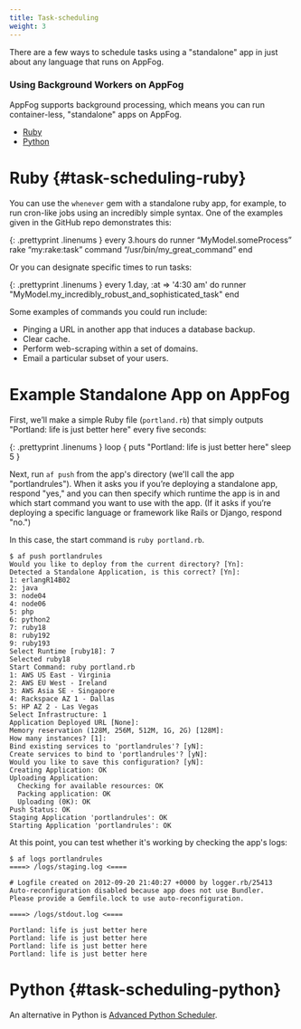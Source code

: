 ```yaml
---
title: Task-scheduling
weight: 3
---
```


There are a few ways to schedule tasks using a "standalone" app in just about any language that runs on AppFog.

### Using Background Workers on AppFog

AppFog supports background processing, which means you can run container-less, "standalone" apps on AppFog.

* [Ruby](#task-scheduling-ruby)
* [Python](#task-scheduling-python)

# Ruby {#task-scheduling-ruby}

You can use the `whenever` gem with a standalone ruby app, for example, to run cron-like jobs using an incredibly simple syntax. One of the examples given in the GitHub repo demonstrates this:

{: .prettyprint .linenums }
    every 3.hours do
        runner “MyModel.someProcess”
        rake “my:rake:task”
        command “/usr/bin/my_great_command”
    end

Or you can designate specific times to run tasks:

{: .prettyprint .linenums }
    every 1.day, :at => '4:30 am' do
        runner "MyModel.my_incredibly_robust_and_sophisticated_task"
    end

Some examples of commands you could run include: 

 * Pinging a URL in another app that induces a database backup. 
 * Clear cache.
 * Perform web-scraping within a set of domains.
 * Email a particular subset of your users. 

# Example Standalone App on AppFog

First, we’ll make a simple Ruby file (`portland.rb`) that simply outputs "Portland: life is just better here" every five seconds:

{: .prettyprint .linenums }
    loop {
        puts "Portland: life is just better here"
        sleep 5
    }

Next, run `af push` from the app's directory (we'll call the app "portlandrules"). When it asks you if you’re deploying a standalone app, respond "yes," and you can then specify which runtime the app is in and which start command you want to use with the app. (If it asks if you’re deploying a specific language or framework like Rails or Django, respond "no.")

In this case, the start command is `ruby portland.rb`. 

    $ af push portlandrules
    Would you like to deploy from the current directory? [Yn]:
    Detected a Standalone Application, is this correct? [Yn]:
    1: erlangR14B02
    2: java
    3: node04
    4: node06
    5: php
    6: python2
    7: ruby18
    8: ruby192
    9: ruby193
    Select Runtime [ruby18]: 7
    Selected ruby18
    Start Command: ruby portland.rb
    1: AWS US East - Virginia
    2: AWS EU West - Ireland
    3: AWS Asia SE - Singapore
    4: Rackspace AZ 1 - Dallas
    5: HP AZ 2 - Las Vegas
    Select Infrastructure: 1
    Application Deployed URL [None]:
    Memory reservation (128M, 256M, 512M, 1G, 2G) [128M]:
    How many instances? [1]:
    Bind existing services to 'portlandrules'? [yN]:
    Create services to bind to 'portlandrules'? [yN]:
    Would you like to save this configuration? [yN]:
    Creating Application: OK
    Uploading Application:
      Checking for available resources: OK
      Packing application: OK
      Uploading (0K): OK
    Push Status: OK
    Staging Application 'portlandrules': OK
    Starting Application 'portlandrules': OK

At this point, you can test whether it's working by checking the app's logs: 

    $ af logs portlandrules
    ====> /logs/staging.log <====

    # Logfile created on 2012-09-20 21:40:27 +0000 by logger.rb/25413
    Auto-reconfiguration disabled because app does not use Bundler.
    Please provide a Gemfile.lock to use auto-reconfiguration.

    ====> /logs/stdout.log <====

    Portland: life is just better here
    Portland: life is just better here
    Portland: life is just better here
    Portland: life is just better here

# Python {#task-scheduling-python}

An alternative in Python is [Advanced Python Scheduler](http://packages.python.org/APScheduler/). 
